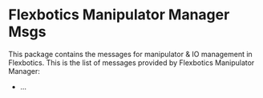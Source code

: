 # Flexbotics Manipulator Manager Msgs

This package contains the messages for manipulator & IO management in Flexbotics. This is the list of messages provided by Flexbotics Manipulator Manager:

* ...
